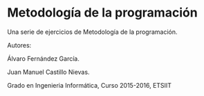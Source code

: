 # Metodología de la programación
Una serie de ejercicios de Metodología de la programación.

Autores:

Álvaro Fernández García.

Juan Manuel Castillo Nievas.

Grado en Ingenieria Informática, Curso 2015-2016, ETSIIT


